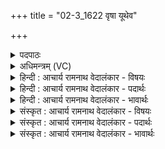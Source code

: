 +++
title = "02-3_1622 वृषा यूथेव"

+++
<details><summary>पदपाठः</summary>

वृ꣡षा꣢꣯। यू꣣था꣢। इ꣣व। व꣡ꣳस꣢꣯गः। कृ꣣ष्टीः꣢। इ꣣यर्ति। ओ꣡ज꣢꣯सा। ई꣡शा꣢꣯नः। अ꣡प्र꣢꣯तिष्कुतः। अ। प्र꣣तिष्कुतः। १६२२।
</details>

<details><summary>अधिमन्त्रम् (VC)</summary>

- इन्द्रः
- मधुच्छन्दा वैश्वामित्रः
- गायत्री
- षड्जः
</details>

<details><summary>हिन्दी : आचार्य रामनाथ वेदालंकार - विषयः</summary>

अब कैसा परमात्मा किसके समान किन्हें प्राप्त होता है,यह कहते हैं।
</details>

<details><summary>हिन्दी : आचार्य रामनाथ वेदालंकार - पदार्थः</summary>

पदार्थान्वयभाषाः -  (वंसगः) शान से चलनेवाला (वृषा) साँड (यूथा इव) जैसे गौओं के झुण्ड में जाता है, वैसे ही (वृषा) शुभगुणों की वर्षा करनेवाला, (वंसगः) धर्मसेवी के पास जानेवाला (ईशानः) जगदीश्वर (अप्रतिष्कुतः) किसी से न रोका जाता हुआ (ओजसा) बल के साथ (कृष्टीः) उपासक मनुष्यों के पास (इयर्ति) पहुँच जाता है ॥३॥ यहाँ श्लिष्टोपमालङ्कार है ॥३॥
</details>

<details><summary>हिन्दी : आचार्य रामनाथ वेदालंकार - भावार्थः</summary>

भावार्थभाषाः -  जो श्रद्धा से परमेश्वर की उपासना करते हैं,परमेश्वर भी उन धर्मात्मा लोगों की अवश्य सहायता करता है और उन्हें बल देता है ॥३॥
</details>

<details><summary>संस्कृत : आचार्य रामनाथ वेदालंकार - विषयः</summary>

अथ कीदृशः परमात्मा क इव कान् प्राप्नोतीत्याह।
</details>

<details><summary>संस्कृत : आचार्य रामनाथ वेदालंकार - पदार्थः</summary>

पदार्थान्वयभाषाः -  (वंसगः२) वननीयगतिः, कमनीयगमनः (वृषा) वृषभः (यूथा इव) गोयूथानि इव (वृषा) शुभगुणवर्षणकर्ता (वंसगः३) वंसं धर्मसेविनं गच्छतीति तथाविधः (ईशानः) जगदीश्वरः (अप्रतिष्कुतः) केनापि अप्रतिरुद्धः सन् (ओजसा) बलेन (कृष्टीः) उपासकान् मनुष्यान् (इयर्ति) प्राप्नोति ॥३॥४ अत्र श्लिष्टोपमालङ्कारः ॥३॥
</details>

<details><summary>संस्कृत : आचार्य रामनाथ वेदालंकार - भावार्थः</summary>

भावार्थभाषाः -  ये श्रद्धया परमेश्वरमुपासते परमेश्वरोऽपि तेषां धर्मात्मनां जनानां साहाय्यमवश्यं करोति तेभ्यो बलं च ददाति ॥३॥
</details>